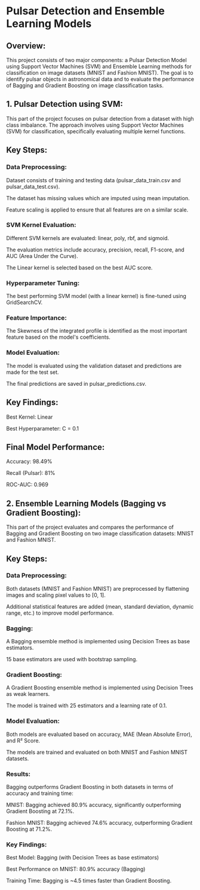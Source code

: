 # Pulsar Detection and Ensemble Learning Models
## Overview:

This project consists of two major components: a Pulsar Detection Model using Support Vector Machines (SVM) and Ensemble Learning methods for classification on image datasets (MNIST and Fashion MNIST). The goal is to identify pulsar objects in astronomical data and to evaluate the performance of Bagging and Gradient Boosting on image classification tasks.

## 1. Pulsar Detection using SVM:

This part of the project focuses on pulsar detection from a dataset with high class imbalance. The approach involves using Support Vector Machines (SVM) for classification, specifically evaluating multiple kernel functions.

## Key Steps:

### Data Preprocessing:

Dataset consists of training and testing data (pulsar_data_train.csv and pulsar_data_test.csv).

The dataset has missing values which are imputed using mean imputation.

Feature scaling is applied to ensure that all features are on a similar scale.

### SVM Kernel Evaluation:

Different SVM kernels are evaluated: linear, poly, rbf, and sigmoid.

The evaluation metrics include accuracy, precision, recall, F1-score, and AUC (Area Under the Curve).

The Linear kernel is selected based on the best AUC score.

### Hyperparameter Tuning:

The best performing SVM model (with a linear kernel) is fine-tuned using GridSearchCV.

### Feature Importance:

The Skewness of the integrated profile is identified as the most important feature based on the model's coefficients.

### Model Evaluation:

The model is evaluated using the validation dataset and predictions are made for the test set.

The final predictions are saved in pulsar_predictions.csv.

## Key Findings:

Best Kernel: Linear

Best Hyperparameter: C = 0.1

## Final Model Performance:

Accuracy: 98.49%

Recall (Pulsar): 81%

ROC-AUC: 0.969

## 2. Ensemble Learning Models (Bagging vs Gradient Boosting):

This part of the project evaluates and compares the performance of Bagging and Gradient Boosting on two image classification datasets: MNIST and Fashion MNIST.

## Key Steps:

### Data Preprocessing:

Both datasets (MNIST and Fashion MNIST) are preprocessed by flattening images and scaling pixel values to [0, 1].

Additional statistical features are added (mean, standard deviation, dynamic range, etc.) to improve model performance.

### Bagging:

A Bagging ensemble method is implemented using Decision Trees as base estimators.

15 base estimators are used with bootstrap sampling.

### Gradient Boosting:

A Gradient Boosting ensemble method is implemented using Decision Trees as weak learners.

The model is trained with 25 estimators and a learning rate of 0.1.

### Model Evaluation:

Both models are evaluated based on accuracy, MAE (Mean Absolute Error), and R² Score.

The models are trained and evaluated on both MNIST and Fashion MNIST datasets.

### Results:

Bagging outperforms Gradient Boosting in both datasets in terms of accuracy and training time:

MNIST: Bagging achieved 80.9% accuracy, significantly outperforming Gradient Boosting at 72.1%.

Fashion MNIST: Bagging achieved 74.6% accuracy, outperforming Gradient Boosting at 71.2%.

### Key Findings:

Best Model: Bagging (with Decision Trees as base estimators)

Best Performance on MNIST: 80.9% accuracy (Bagging)

Training Time: Bagging is ~4.5 times faster than Gradient Boosting.
